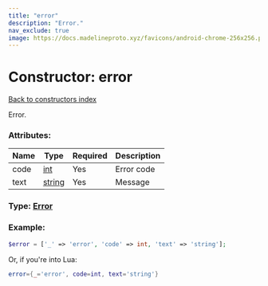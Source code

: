 ```yaml
---
title: "error"
description: "Error."
nav_exclude: true
image: https://docs.madelineproto.xyz/favicons/android-chrome-256x256.png
---
```

# Constructor: error  
[Back to constructors index](index.md)



Error.

### Attributes:

| Name     |    Type       | Required | Description |
|----------|---------------|----------|-------------|
|code|[int](../types/int.md) | Yes|Error code|
|text|[string](../types/string.md) | Yes|Message|



### Type: [Error](../types/Error.md)


### Example:

```php
$error = ['_' => 'error', 'code' => int, 'text' => 'string'];
```  


Or, if you're into Lua:

```lua
error={_='error', code=int, text='string'}

```


